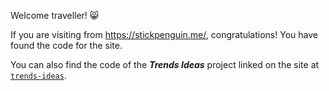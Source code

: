 Welcome traveller! 😸

If you are visiting from https://stickpenguin.me/, congratulations! You have found the code for the site.

You can also find the code of the _**Trends Ideas**_ project linked on the site at [`trends-ideas`](https://github.com/stickpenguin/stickpenguin.me/tree/main/trends-ideas).

